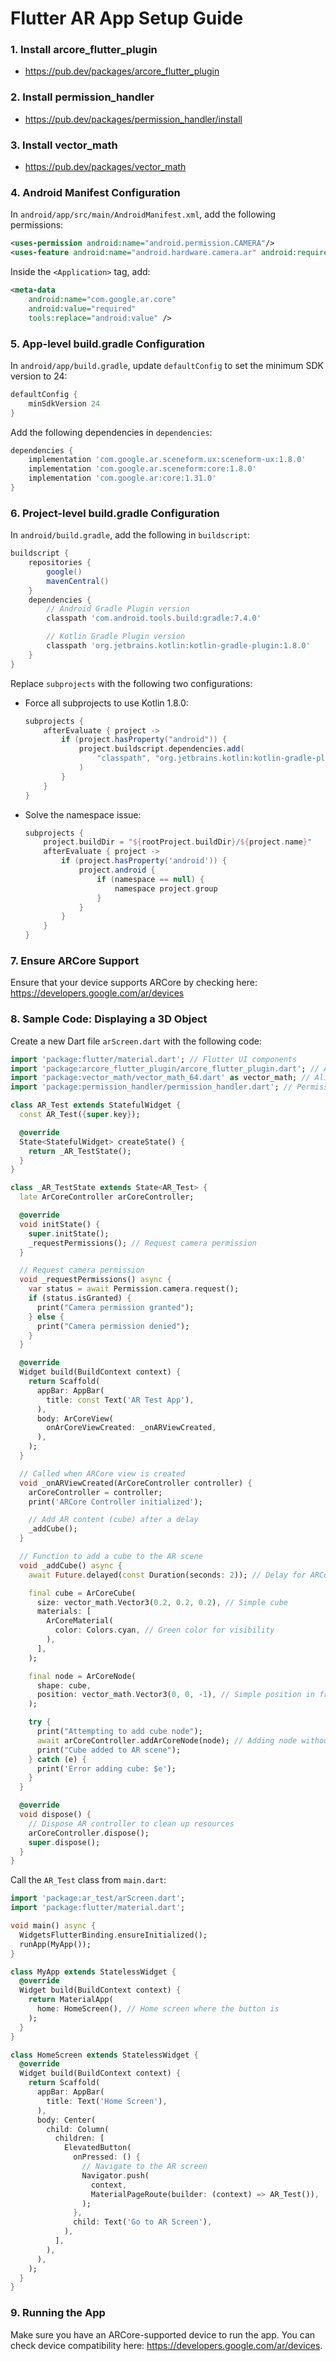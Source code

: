 
# Flutter AR App Setup Guide

### 1. Install arcore_flutter_plugin
- https://pub.dev/packages/arcore_flutter_plugin

### 2. Install permission_handler
- https://pub.dev/packages/permission_handler/install

### 3. Install vector_math
- https://pub.dev/packages/vector_math

### 4. Android Manifest Configuration
In `android/app/src/main/AndroidManifest.xml`, add the following permissions:

   ```xml
   <uses-permission android:name="android.permission.CAMERA"/>
   <uses-feature android:name="android.hardware.camera.ar" android:required="true"/>
   ```

Inside the `<Application>` tag, add:

   ```xml
   <meta-data
       android:name="com.google.ar.core"
       android:value="required"
       tools:replace="android:value" />
   ```

### 5. App-level build.gradle Configuration
In `android/app/build.gradle`, update `defaultConfig` to set the minimum SDK version to 24:

   ```groovy
   defaultConfig {
       minSdkVersion 24
   }
   ```

Add the following dependencies in `dependencies`:

   ```groovy
   dependencies {
       implementation 'com.google.ar.sceneform.ux:sceneform-ux:1.8.0'
       implementation 'com.google.ar.sceneform:core:1.8.0'
       implementation 'com.google.ar:core:1.31.0'
   }
   ```

### 6. Project-level build.gradle Configuration
In `android/build.gradle`, add the following in `buildscript`:

   ```groovy
   buildscript {
       repositories {
           google()
           mavenCentral()
       }
       dependencies {
           // Android Gradle Plugin version
           classpath 'com.android.tools.build:gradle:7.4.0'

           // Kotlin Gradle Plugin version
           classpath 'org.jetbrains.kotlin:kotlin-gradle-plugin:1.8.0'
       }
   }
   ```

Replace `subprojects` with the following two configurations:

- Force all subprojects to use Kotlin 1.8.0:

  ```groovy
  subprojects {
      afterEvaluate { project ->
          if (project.hasProperty("android")) {
              project.buildscript.dependencies.add(
                  "classpath", "org.jetbrains.kotlin:kotlin-gradle-plugin:1.8.0"
              )
          }
      }
  }
  ```

- Solve the namespace issue:

  ```groovy
  subprojects {
      project.buildDir = "${rootProject.buildDir}/${project.name}"
      afterEvaluate { project ->
          if (project.hasProperty('android')) {
              project.android {
                  if (namespace == null) {
                      namespace project.group
                  }
              }
          }
      }
  }
  ```

### 7. Ensure ARCore Support
Ensure that your device supports ARCore by checking here: https://developers.google.com/ar/devices

### 8. Sample Code: Displaying a 3D Object
Create a new Dart file `arScreen.dart` with the following code:

   ```dart
   import 'package:flutter/material.dart'; // Flutter UI components
   import 'package:arcore_flutter_plugin/arcore_flutter_plugin.dart'; // ARCore plugin
   import 'package:vector_math/vector_math_64.dart' as vector_math; // Alias for vector math
   import 'package:permission_handler/permission_handler.dart'; // Permission handler

   class AR_Test extends StatefulWidget {
     const AR_Test({super.key});

     @override
     State<StatefulWidget> createState() {
       return _AR_TestState();
     }
   }

   class _AR_TestState extends State<AR_Test> {
     late ArCoreController arCoreController;

     @override
     void initState() {
       super.initState();
       _requestPermissions(); // Request camera permission
     }

     // Request camera permission
     void _requestPermissions() async {
       var status = await Permission.camera.request();
       if (status.isGranted) {
         print("Camera permission granted");
       } else {
         print("Camera permission denied");
       }
     }

     @override
     Widget build(BuildContext context) {
       return Scaffold(
         appBar: AppBar(
           title: const Text('AR Test App'),
         ),
         body: ArCoreView(
           onArCoreViewCreated: _onARViewCreated,
         ),
       );
     }

     // Called when ARCore view is created
     void _onARViewCreated(ArCoreController controller) {
       arCoreController = controller;
       print('ARCore Controller initialized');

       // Add AR content (cube) after a delay
       _addCube();
     }

     // Function to add a cube to the AR scene
     void _addCube() async {
       await Future.delayed(const Duration(seconds: 2)); // Delay for ARCore session initialization

       final cube = ArCoreCube(
         size: vector_math.Vector3(0.2, 0.2, 0.2), // Simple cube
         materials: [
           ArCoreMaterial(
             color: Colors.cyan, // Green color for visibility
           ),
         ],
       );

       final node = ArCoreNode(
         shape: cube,
         position: vector_math.Vector3(0, 0, -1), // Simple position in front of the user
       );

       try {
         print("Attempting to add cube node");
         await arCoreController.addArCoreNode(node); // Adding node without anchor
         print("Cube added to AR scene");
       } catch (e) {
         print('Error adding cube: $e');
       }
     }

     @override
     void dispose() {
       // Dispose AR controller to clean up resources
       arCoreController.dispose();
       super.dispose();
     }
   }
   ```

Call the `AR_Test` class from `main.dart`:

   ```dart
   import 'package:ar_test/arScreen.dart';
   import 'package:flutter/material.dart';

   void main() async {
     WidgetsFlutterBinding.ensureInitialized();
     runApp(MyApp());
   }

   class MyApp extends StatelessWidget {
     @override
     Widget build(BuildContext context) {
       return MaterialApp(
         home: HomeScreen(), // Home screen where the button is
       );
     }
   }

   class HomeScreen extends StatelessWidget {
     @override
     Widget build(BuildContext context) {
       return Scaffold(
         appBar: AppBar(
           title: Text('Home Screen'),
         ),
         body: Center(
           child: Column(
             children: [
               ElevatedButton(
                 onPressed: () {
                   // Navigate to the AR screen
                   Navigator.push(
                     context,
                     MaterialPageRoute(builder: (context) => AR_Test()),
                   );
                 },
                 child: Text('Go to AR Screen'),
               ),
             ],
           ),
         ),
       );
     }
   }
   ```

### 9. Running the App
Make sure you have an ARCore-supported device to run the app. You can check device compatibility here: https://developers.google.com/ar/devices.
